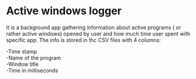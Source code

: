 # Active windows logger

It is a background app gathering information about active programs ( or rather active windows) opened by user and how much time user spent with specific app.
The info is stored in thc CSV files with 4 columns:

-Time stamp   
-Name of the program   
-Window title   
-Time in milliseconds   

